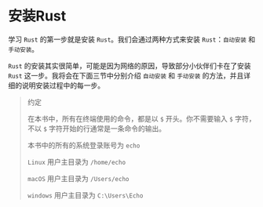 # 安装Rust

学习 `Rust` 的第一步就是安装 `Rust`。我们会通过两种方式来安装 `Rust`：`自动安装` 和 `手动安装`。

 `Rust` 的安装其实很简单，可能是因为网络的原因，导致部分小伙伴们卡在了安装 `Rust` 这一步。我将会在下面三节中分别介绍 `自动安装` 和 `手动安装` 的方法，并且详细的说明安装过程中的每一步。

> 约定
>
> 在本书中，所有在终端使用的命令，都是以 `$` 开头。你不需要输入 `$` 字符，不以 `$` 字符开始的行通常是一条命令的输出。
>
> 本书中的所有的系统登录账号为 `echo`
>
> `Linux` 用户主目录为 `/home/echo`
>
> `macOS` 用户主目录为 `/Users/echo`
>
> `windows` 用户主目录为 `C:\Users\Echo`

